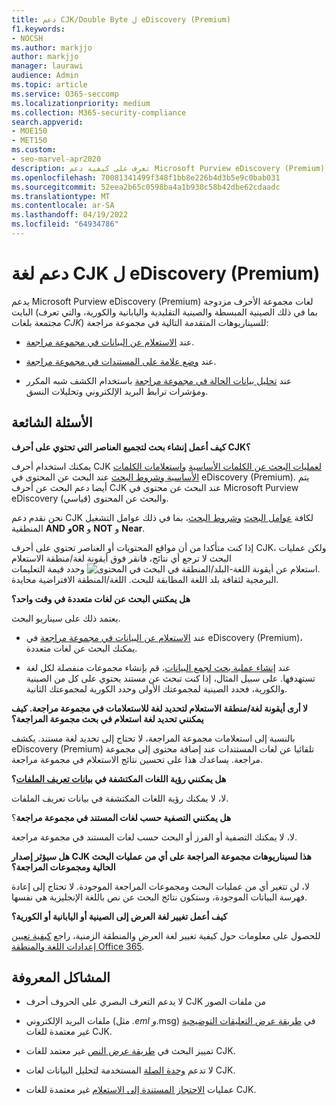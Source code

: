 ```yaml
---
title: دعم CJK/Double Byte ل eDiscovery (Premium)
f1.keywords:
- NOCSH
ms.author: markjjo
author: markjjo
manager: laurawi
audience: Admin
ms.topic: article
ms.service: O365-seccomp
ms.localizationpriority: medium
ms.collection: M365-security-compliance
search.appverid:
- MOE150
- MET150
ms.custom:
- seo-marvel-apr2020
description: تعرف على كيفية دعم Microsoft Purview eDiscovery (Premium) في Microsoft 365 للغات الصينية واليابانية والكورية (CJK)، التي تستخدم مجموعة أحرف مزدوجة البايت.
ms.openlocfilehash: 70081341499f348f1bb8e226b4d3b5e9c0bab031
ms.sourcegitcommit: 52eea2b65c0598ba4a1b930c58b42dbe62cdaadc
ms.translationtype: MT
ms.contentlocale: ar-SA
ms.lasthandoff: 04/19/2022
ms.locfileid: "64934786"
---
```

# <a name="cjk-language-support-for-ediscovery-premium"></a>دعم لغة CJK ل eDiscovery (Premium)

يدعم Microsoft Purview eDiscovery (Premium) لغات مجموعة الأحرف مزدوجة البايت (بما في ذلك الصينية المبسطة والصينية التقليدية واليابانية والكورية، والتي تعرف مجتمعة بلغات *CJK*) للسيناريوهات المتقدمة التالية في مجموعة مراجعة:

- عند [الاستعلام عن البيانات في مجموعة مراجعة](review-set-search.md).

- عند [وضع علامة على المستندات في مجموعة مراجعة](tagging-documents.md).

- عند [تحليل بيانات الحالة في مجموعة مراجعة](analyzing-data-in-review-set.md) باستخدام الكشف شبه المكرر ومؤشرات ترابط البريد الإلكتروني وتحليلات النسق.

## <a name="frequently-asked-questions"></a>الأسئلة الشائعة

**كيف أعمل إنشاء بحث لتجميع العناصر التي تحتوي على أحرف CJK؟**

يمكنك استخدام أحرف CJK [لعمليات البحث عن الكلمات الأساسية](building-search-queries.md#keyword-searches) [واستعلامات الكلمات الأساسية وشروط البحث](keyword-queries-and-search-conditions.md) عند البحث عن المحتوى في eDiscovery (Premium). يتم أيضا دعم البحث عن أحرف CJK عند البحث عن محتوى في Microsoft Purview eDiscovery (قياسي) والبحث عن المحتوى.

نحن نقدم دعم CJK لكافة [عوامل البحث](keyword-queries-and-search-conditions.md#search-operators) [وشروط البحث](keyword-queries-and-search-conditions.md#search-conditions)، بما في ذلك عوامل التشغيل المنطقية **AND** **وOR** و **NOT** و **Near**.

إذا كنت متأكدا من أن مواقع المحتويات أو العناصر تحتوي على أحرف CJK، ولكن عمليات البحث لا ترجع أي نتائج، فانقر فوق أيقونة لغة/منطقة الاستعلام ![استعلام عن أيقونة اللغة-البلد/المنطقة في البحث في المحتوى.](../media/8d4b60c8-e1f1-40f9-88ae-ee2a7eca0886.png) وحدد قيمة التعليمات البرمجية لثقافة بلد اللغة المطابقة للبحث. اللغة/المنطقة الافتراضية محايدة.

**هل يمكنني البحث عن لغات متعددة في وقت واحد؟**

يعتمد ذلك على سيناريو البحث.

- عند [الاستعلام عن البيانات في مجموعة مراجعة](review-set-search.md) في eDiscovery (Premium)، يمكنك البحث عن لغات متعددة.

- عند [إنشاء عملية بحث لجمع البيانات](create-draft-collection.md)، قم بإنشاء مجموعات منفصلة لكل لغة تستهدفها. على سبيل المثال، إذا كنت تبحث عن مستند يحتوي على كل من الصينية والكورية، فحدد الصينية لمجموعتك الأولى وحدد الكورية لمجموعتك الثانية.

**لا أرى أيقونة لغة/منطقة الاستعلام لتحديد لغة للاستعلامات في مجموعة مراجعة. كيف يمكنني تحديد لغة استعلام في بحث مجموعة المراجعة؟**

بالنسبة إلى استعلامات مجموعة المراجعة، لا تحتاج إلى تحديد لغة مستند. يكشف eDiscovery (Premium) تلقائيا عن لغات المستندات عند إضافة محتوى إلى مجموعة مراجعة. يساعدك هذا على تحسين نتائج الاستعلام في مجموعة مراجعة.

**هل يمكنني رؤية اللغات المكتشفة في [بيانات تعريف الملفات](view-documents-in-review-set.md#file-metadata)؟**

لا، لا يمكنك رؤية اللغات المكتشفة في بيانات تعريف الملفات.

**هل يمكنني التصفية حسب لغات المستند في مجموعة مراجعة**؟

لا، لا يمكنك التصفية أو الفرز أو البحث حسب لغات المستند في مجموعة مراجعة.

**هل سيؤثر إصدار CJK هذا لسيناريوهات مجموعة المراجعة على أي من عمليات البحث الحالية ومجموعات المراجعة؟**

لا، لن تتغير أي من عمليات البحث ومجموعات المراجعة الموجودة. لا تحتاج إلى إعادة فهرسة البيانات الموجودة، وستكون نتائج البحث عن نص باللغة الإنجليزية هي نفسها.

**كيف أعمل تغيير لغة العرض إلى الصينية أو اليابانية أو الكورية؟**

للحصول على معلومات حول كيفية تغيير لغة العرض والمنطقة الزمنية، راجع [كيفية تعيين إعدادات اللغة والمنطقة Office 365](/office365/troubleshoot/access-management/set-language-and-region).

## <a name="known-issues"></a>المشاكل المعروفة

- لا يدعم التعرف البصري على الحروف أحرف CJK من ملفات الصور

- ملفات البريد الإلكتروني (مثل *.eml و*.msg) في [طريقة عرض التعليقات التوضيحية](view-documents-in-review-set.md#annotate-view) غير معتمدة للغات CJK.

- تمييز البحث في [طريقة عرض النص](view-documents-in-review-set.md#text-view) غير معتمد للغات CJK.

- لا تدعم [وحدة الصلة](using-relevance.md) المستخدمة لتحليل البيانات لغات CJK.

- عمليات [الاحتجاز المستندة إلى الاستعلام](managing-holds.md#manage-non-custodial-holds) غير معتمدة للغات CJK.